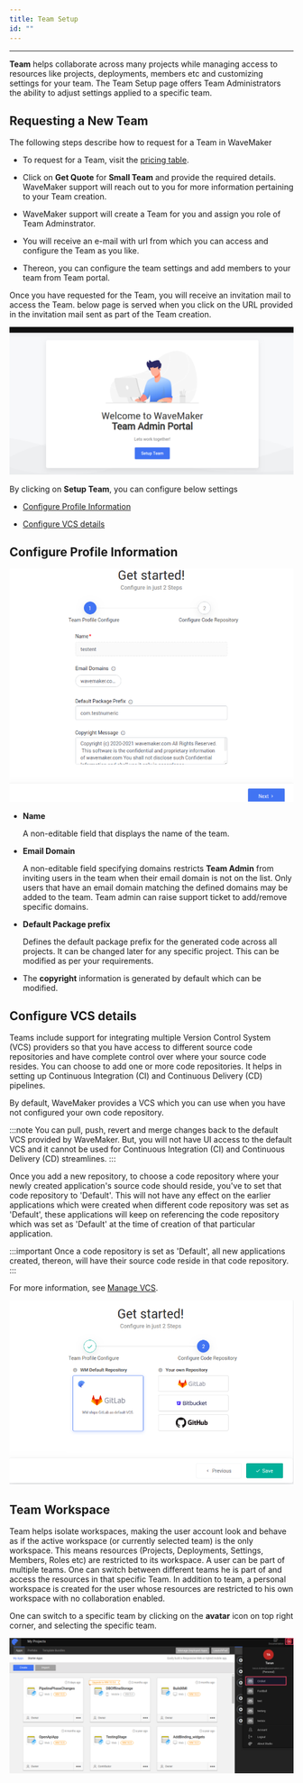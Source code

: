 ```yaml
---
title: Team Setup
id: ""
---
```

---

**Team** helps collaborate across many projects while managing access to resources like projects, deployments, members etc and customizing settings for your team. The Team Setup page offers Team Administrators the ability to adjust settings applied to a specific team. 


## Requesting a New Team

The following steps describe how to request for a Team in WaveMaker 

* To request for a Team, visit the [pricing table](https://www.wavemaker.com/pricing/ "WaveMaker Teams Pricing").

* Click on **Get Quote** for **Small Team** and provide the required details. WaveMaker support will reach out to you for more information pertaining to your Team creation.

* WaveMaker support will create a Team for you and assign you role of Team Adminstrator.

* You will receive an e-mail with url from which you can access and configure the Team as you like.

* Thereon, you can configure the team settings and add members to your team from Team portal.


Once you have requested for the Team, you will receive an invitation mail to access the Team. below page is served when you click on the URL provided in the invitation mail sent as part of the Team creation. 


![Team Setup](/learn/assets/teamSetup.png)


By clicking on **Setup Team**, you can configure below settings 

* [Configure Profile Information](#configure-profile-information)

* [Configure VCS details](#configure-vcs-details)

## Configure Profile Information


![Team Setup profile](/learn/assets/teamSetup_1.png)

- **Name**

    A non-editable field that displays the name of the team.

- **Email Domain**

   A non-editable field specifying domains restricts **Team Admin** from inviting users in the team when their email domain is not on the list. Only users that have an email domain matching the defined domains may be added to the team. Team admin can raise support ticket to add/remove specific domains.

- **Default Package prefix**

    Defines the default package prefix for the generated code across all projects. It can be changed later for any specific project. This can be modified as per your requirements.

- The **copyright** information is generated by default which can be modified.

## Configure VCS details

Teams include support for integrating multiple Version Control System (VCS) providers so that you have access to different source code repositories and have complete control over where your source code resides. You can choose to add one or more code repositories. It helps in setting up Continuous Integration (CI) and Continuous Delivery (CD) pipelines.

By default, WaveMaker provides a VCS which you can use when you have not configured your own code repository.

:::note
You can pull, push, revert and merge changes back to the default VCS provided by WaveMaker. But, you will not have UI access to the default VCS and it cannot be used for Continuous Integration (CI) and Continuous Delivery (CD) streamlines.
:::

Once you add a new repository, to choose a code repository where your newly created application's source code should reside, you've to set that code repository to 'Default'. This will not have any effect on the earlier applications which were created when different code repository was set as 'Default', these applications will keep on referencing the code repository which was set as 'Default' at the time of creation of that particular application.

:::important
Once a code repository is set as 'Default', all new applications created, thereon, will have their source code reside in that code repository.
:::

For more information, see [Manage VCS](/learn/teams/code-repository).

![Team Setup VCS](/learn/assets/teamSetup_2.png)


## Team Workspace

Team helps isolate workspaces, making the user account look and behave as if the active workspace (or currently selected team) is the only workspace. This means resources (Projects, Deployments, Settings, Members, Roles etc) are restricted to its workspace. A user can be part of multiple teams. One can switch between different teams he is part of and access the resources in that specific Team. In addition to team, a personal workspace is created for the user whose resources are restricted to his own workspace with no collaboration enabled.

One can switch to a specific team by clicking on the **avatar** icon on top right corner, and selecting the specific team.

![Team Switch](/learn/assets/teamSwitch.png)







